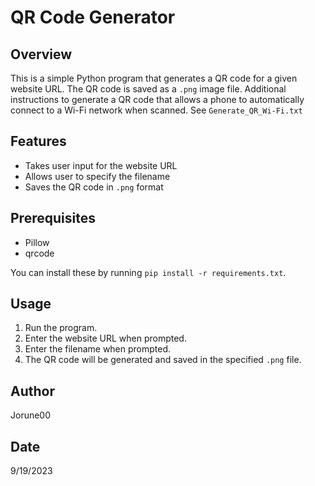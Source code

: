# QR Code Generator

## Overview
This is a simple Python program that generates a QR code for a given website URL. The QR code is saved as a `.png` image file. Additional instructions to generate a QR code that allows a phone to automatically connect to a Wi-Fi network when scanned. See `Generate_QR_Wi-Fi.txt`

## Features
- Takes user input for the website URL
- Allows user to specify the filename
- Saves the QR code in `.png` format

## Prerequisites
- Pillow
- qrcode

You can install these by running `pip install -r requirements.txt`.

## Usage
1. Run the program.
2. Enter the website URL when prompted.
3. Enter the filename when prompted.
4. The QR code will be generated and saved in the specified `.png` file.

## Author
Jorune00

## Date
9/19/2023

